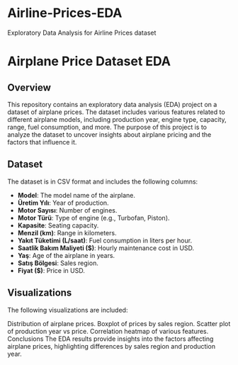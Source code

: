 # Airline-Prices-EDA
Exploratory Data Analysis for Airline Prices dataset 
# Airplane Price Dataset EDA

## Overview
This repository contains an exploratory data analysis (EDA) project on a dataset of airplane prices. The dataset includes various features related to different airplane models, including production year, engine type, capacity, range, fuel consumption, and more. The purpose of this project is to analyze the dataset to uncover insights about airplane pricing and the factors that influence it.

## Dataset
The dataset is in CSV format and includes the following columns:
- **Model**: The model name of the airplane.
- **Üretim Yılı**: Year of production.
- **Motor Sayısı**: Number of engines.
- **Motor Türü**: Type of engine (e.g., Turbofan, Piston).
- **Kapasite**: Seating capacity.
- **Menzil (km)**: Range in kilometers.
- **Yakıt Tüketimi (L/saat)**: Fuel consumption in liters per hour.
- **Saatlik Bakım Maliyeti ($)**: Hourly maintenance cost in USD.
- **Yaş**: Age of the airplane in years.
- **Satış Bölgesi**: Sales region.
- **Fiyat ($)**: Price in USD.

## Visualizations
The following visualizations are included:

Distribution of airplane prices.
Boxplot of prices by sales region.
Scatter plot of production year vs price.
Correlation heatmap of various features.
Conclusions
The EDA results provide insights into the factors affecting airplane prices, highlighting differences by sales region and production year.
